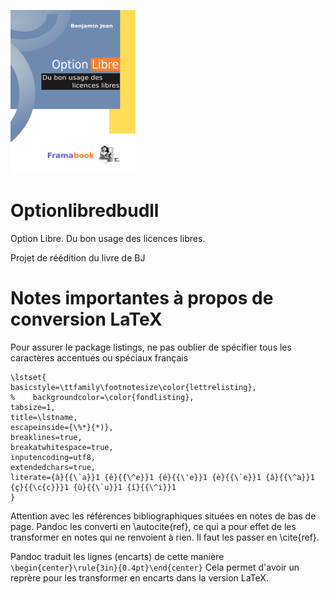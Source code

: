 ![cover](cover_small.jpg)

# Optionlibredbudll

Option Libre. Du bon usage des licences libres.

Projet de réédition du livre de BJ

# Notes importantes à propos de conversion LaTeX

Pour assurer le package listings, ne pas oublier de spécifier tous les caractères accentués ou spéciaux français

    \lstset{
    basicstyle=\ttfamily\footnotesize\color{lettrelisting},
    %    backgroundcolor=\color{fondlisting},
    tabsize=1,
    title=\lstname,
    escapeinside={\%*}{*)},
    breaklines=true,
    breakatwhitespace=true,
    inputencoding=utf8,
    extendedchars=true,
    literate={à}{{\`a}}1 {ê}{{\^e}}1 {é}{{\'e}}1 {è}{{\`e}}1 {â}{{\^a}}1 {ç}{{\c{c}}}1 {ù}{{\`u}}1 {î}{{\^i}}1 
    }

Attention avec les références bibliographiques situées en notes de bas de page. Pandoc les converti en \autocite{ref}, ce qui a pour effet de les transformer en notes qui ne renvoient à rien. Il faut les passer en \cite{ref}.

Pandoc traduit les lignes (encarts) de cette manière ``\begin{center}\rule{3in}{0.4pt}\end{center}`` Cela permet d'avoir un reprère pour les transformer en encarts dans la version LaTeX.

